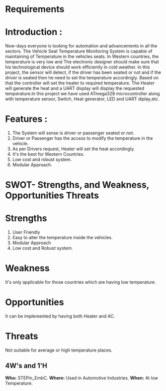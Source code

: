 # Requirements
# **Introduction :**
Now-days everyone is looking for automation and advancements in all the sectors. The Vehicle Seat Temperature Monitoring System is capable of maintaining of Temperature in the vehicles seats. In Western countries, the temperature is very low and The electronic designer should make sure that his technological device should work efficiently in cold weather. In this project, the sensor will detect, if the driver has been seated or not and if the driver is seated then he need to set the temperature accordingly. Based on that the controller will set the heater to required temperature. The Heater will generate the heat and a UART display will display the requested temperature.In this project we have used ATmega328 microcontroller along with temperature sensor, Switch, Heat generator, LED and UART diplay,etc.


# **Features :**
1. The System will sense is driver or passenger seated or not.
2. Driver or Passenger has the access to modify the temperature in the vehicle.
3. As per Drivers request, Heater will set the heat accordingly.
4. It's the best for Western Countries.
5. Low cost and robust system.
6. Modular Approach.

# SWOT- Strengths, and Weakness, Opportunities Threats
# **Strengths**
  1. User Friendly
  2. Easy to alter the temperature inside the vehicles.
  3. Modular Approach
  4. Low cost and Robust system.

# **Weakness**
It's only applicable for those countries which are having low temperature.
# **Opportunities**
It can be implemented by having both Heater and AC.
# **Threats**
Not suitable for average or high temperature places.

## 4W's and 1'H
**Who:** STEPin_EmbC.
**Where:** Used in Automotive Industries.
**When:** At low Temperature.

  

